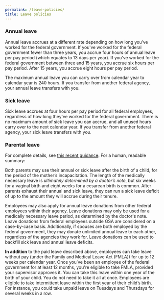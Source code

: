 ```yaml
---
permalink: /leave-policies/
title: Leave policies
---
```


### Annual leave

Annual leave accrues at a different rate depending on how long you've worked for the federal government. If you've worked for the federal government fewer than three years, you accrue four hours of annual leave per pay period (which equates to 13 days per year). If you've worked for the federal government between three and 15 years, you accrue six hours per pay period. After 15 years, you accrue eight hours per pay period.

The maximum annual leave you can carry over from calendar year to calendar year is 240 hours. If you transfer from another federal agency, your annual leave transfers with you.

### Sick leave 

Sick leave accrues at four hours per pay period for all federal employees, regardless of how long they've worked for the federal government. There is no maximum amount of sick leave you can accrue, and all unused hours carry over to the next calendar year. If you transfer from another federal agency, your sick leave transfers with you.

### Parental leave 

For complete details, see [this recent guidance](http://www.opm.gov/policy-data-oversight/pay-leave/leave-administration/fact-sheets/handbook-on-leave-and-workplace-flexibilities-for-childbirth-adoption-and-foster-care.pdf). For a human, readable summary:

Both parents may use their annual or sick leave after the birth of a child, for the period of the mother’s incapacitation. The length of the medically necessary leave is *ultimately determined by a doctor’s note*, but six weeks for a vaginal birth and eight weeks for a cesarean birth is common. After parents exhaust their annual and sick leave, they can run a sick leave deficit of up to the amount they will accrue during their tenure. 

Employees may also apply for annual leave donations from other federal employees within their agency. Leave donations may only be used for a medically necessary leave period, as determined by the doctor's note. Leave donations from federal employees outside GSA are considered on a case-by-case basis. Additionally, if spouses are both employed by the federal government, they may donate unlimited annual leave to each other, regardless of the agencies they work for. Leave donations can be used to backfill sick leave and annual leave deficits. 

**In addition** to the paid leave described above, employees can take leave without pay (under the Family and Medical Leave Act (FMLA)) for up to 12 weeks per calendar year. Once you've been an employee of the federal government for at least 12 months, you're eligible to take FMLA, provided your supervisor approves it. You can take this leave within one year of the birth of your child. You do not need to take it all at once. Employees are eligible to take intermittent leave within the first year of their child’s birth. For instance, you could take unpaid leave on Tuesdays and Thursdays for several weeks in a row.

